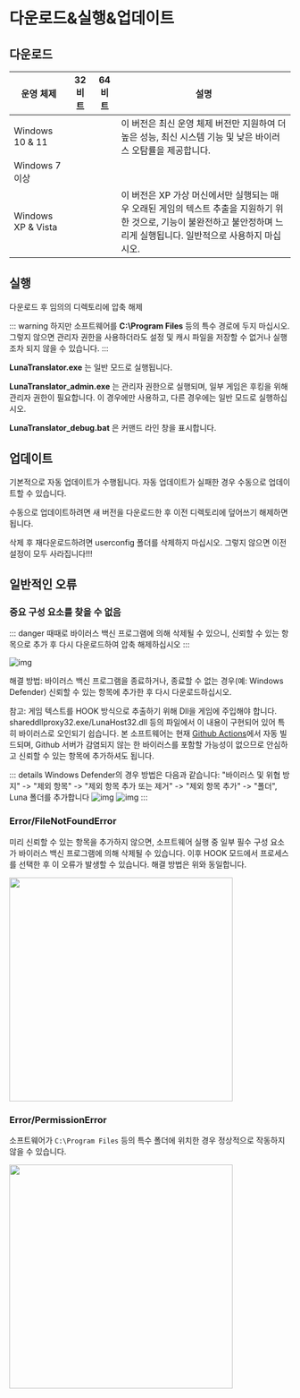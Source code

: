 # 다운로드&실행&업데이트

## 다운로드

| 운영 체제 | 32비트 | 64비트 | 설명 |
| - | - | - | - |
| Windows 10 & 11 |  | <downloadbtn href="https://lunatranslator.org/Resource/DownloadLuna/x64_win10？doc=1"/> | 이 버전은 최신 운영 체제 버전만 지원하여 더 높은 성능, 최신 시스템 기능 및 낮은 바이러스 오탐률을 제공합니다.
| Windows 7 이상 | <downloadbtn href="https://lunatranslator.org/Resource/DownloadLuna/x86_win7？doc=1"/> | <downloadbtn href="https://lunatranslator.org/Resource/DownloadLuna/x64_win7？doc=1"/> |
| Windows XP & Vista | <downloadbtn href="https://lunatranslator.org/Resource/DownloadLuna/x86_winxp？doc=1"/> | | 이 버전은 XP 가상 머신에서만 실행되는 매우 오래된 게임의 텍스트 추출을 지원하기 위한 것으로, 기능이 불완전하고 불안정하며 느리게 실행됩니다. 일반적으로 사용하지 마십시오.


## 실행

다운로드 후 임의의 디렉토리에 압축 해제

::: warning
하지만 소프트웨어를 **C:\Program Files** 등의 특수 경로에 두지 마십시오. 그렇지 않으면 관리자 권한을 사용하더라도 설정 및 캐시 파일을 저장할 수 없거나 실행조차 되지 않을 수 있습니다.
:::

**LunaTranslator.exe** 는 일반 모드로 실행됩니다. 

**LunaTranslator_admin.exe** 는 관리자 권한으로 실행되며, 일부 게임은 후킹을 위해 관리자 권한이 필요합니다. 이 경우에만 사용하고, 다른 경우에는 일반 모드로 실행하십시오.

**LunaTranslator_debug.bat** 은 커맨드 라인 창을 표시합니다.

## 업데이트

기본적으로 자동 업데이트가 수행됩니다. 자동 업데이트가 실패한 경우 수동으로 업데이트할 수 있습니다.

수동으로 업데이트하려면 새 버전을 다운로드한 후 이전 디렉토리에 덮어쓰기 해제하면 됩니다.

삭제 후 재다운로드하려면 userconfig 폴더를 삭제하지 마십시오. 그렇지 않으면 이전 설정이 모두 사라집니다!!!

## 일반적인 오류

### 중요 구성 요소를 찾을 수 없음

::: danger
때때로 바이러스 백신 프로그램에 의해 삭제될 수 있으니, 신뢰할 수 있는 항목으로 추가 후 다시 다운로드하여 압축 해제하십시오
:::

![img](https://image.lunatranslator.org/zh/cantstart/2.jpg) 

해결 방법: 바이러스 백신 프로그램을 종료하거나, 종료할 수 없는 경우(예: Windows Defender) 신뢰할 수 있는 항목에 추가한 후 다시 다운로드하십시오.

참고: 게임 텍스트를 HOOK 방식으로 추출하기 위해 Dll을 게임에 주입해야 합니다. shareddllproxy32.exe/LunaHost32.dll 등의 파일에서 이 내용이 구현되어 있어 특히 바이러스로 오인되기 쉽습니다. 본 소프트웨어는 현재 [Github Actions](https://github.com/HIllya51/LunaTranslator/actions)에서 자동 빌드되며, Github 서버가 감염되지 않는 한 바이러스를 포함할 가능성이 없으므로 안심하고 신뢰할 수 있는 항목에 추가하셔도 됩니다.

::: details Windows Defender의 경우 방법은 다음과 같습니다: "바이러스 및 위협 방지" -> "제외 항목" -> "제외 항목 추가 또는 제거" -> "제외 항목 추가" -> "폴더", Luna 폴더를 추가합니다
![img](https://image.lunatranslator.org/zh/cantstart/4.png) 
![img](https://image.lunatranslator.org/zh/cantstart/3.png) 
::: 

### Error/FileNotFoundError

미리 신뢰할 수 있는 항목을 추가하지 않으면, 소프트웨어 실행 중 일부 필수 구성 요소가 바이러스 백신 프로그램에 의해 삭제될 수 있습니다. 이후 HOOK 모드에서 프로세스를 선택한 후 이 오류가 발생할 수 있습니다. 해결 방법은 위와 동일합니다.

<img src="https://image.lunatranslator.org/zh/notfound.png" width=400>

### Error/PermissionError

소프트웨어가 `C:\Program Files` 등의 특수 폴더에 위치한 경우 정상적으로 작동하지 않을 수 있습니다.

<img src="https://image.lunatranslator.org/zh/cantstart/6.png" width=400>
